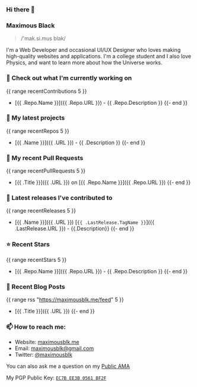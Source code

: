 ### Hi there 👋
### Maximous Black

> /'mak.si.mus blak/

I'm a Web Developer and occasional UI/UX Designer who loves making high-quality websites and applications. I'm a college
student and I also love Physics, and want to learn more about how the Universe works.

### 👷 Check out what I'm currently working on
{{ range recentContributions 5 }}
- [{{ .Repo.Name }}]({{ .Repo.URL }}) - {{ .Repo.Description }}
{{- end }}

### 🌱 My latest projects
{{ range recentRepos 5 }}
- [{{ .Name }}]({{ .URL }}) - {{ .Description }}
{{- end }}

### 🔨 My recent Pull Requests
{{ range recentPullRequests 5 }}
- [{{ .Title }}]({{ .URL }}) on [{{ .Repo.Name }}]({{ .Repo.URL }})
{{- end }}

### 🔭 Latest releases I've contributed to
{{ range recentReleases 5 }}
- [{{ .Name }}]({{ .URL }}) [`{{ .LastRelease.TagName }}`]({{ .LastRelease.URL }}) - {{.Description}}
{{- end }}

### ⭐ Recent Stars
{{ range recentStars 5 }}
- [{{ .Repo.Name }}]({{ .Repo.URL }}) - {{ .Repo.Description }}
{{- end }}

### 📰 Recent Blog Posts
{{ range rss "https://maximousblk.me/feed" 5 }}
- [{{ .Title }}]({{ .URL }})
{{- end }}

### 📫 How to reach me:

- Website: [maximousblk.me](https://maximousblk.me/)
- Email: [maximousblk@gmail.com](mailto:maximousblk@gmail.com)
- Twitter: [@maximousblk](https://twitter.com/maximousblk)

You can also ask me a question on my [Public AMA](https://github.com/maximousblk/maximousblk/discussions/new?category=ama)

My PGP Public Key: [`EC7B EE3B 0561 BF2F`](https://keybase.io/maximousblk/pgp_keys.asc)

